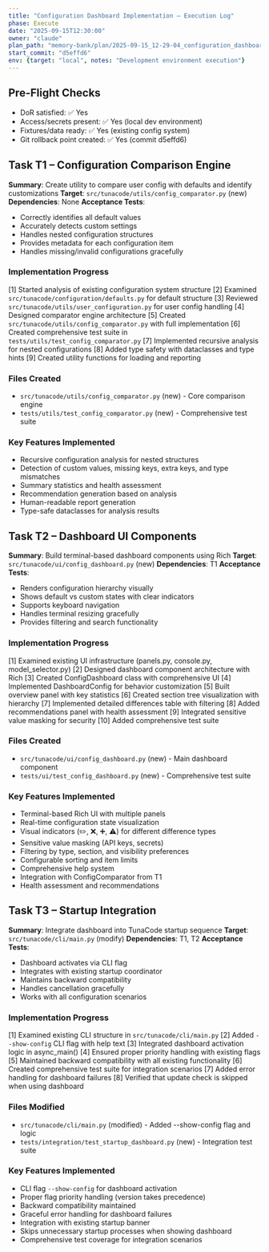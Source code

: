 ```yaml
---
title: "Configuration Dashboard Implementation – Execution Log"
phase: Execute
date: "2025-09-15T12:30:00"
owner: "claude"
plan_path: "memory-bank/plan/2025-09-15_12-29-04_configuration_dashboard_implementation.md"
start_commit: "d5effd6"
env: {target: "local", notes: "Development environment execution"}
---
```


## Pre-Flight Checks
- DoR satisfied: ✅ Yes
- Access/secrets present: ✅ Yes (local dev environment)
- Fixtures/data ready: ✅ Yes (existing config system)
- Git rollback point created: ✅ Yes (commit d5effd6)

## Task T1 – Configuration Comparison Engine
**Summary**: Create utility to compare user config with defaults and identify customizations
**Target**: `src/tunacode/utils/config_comparator.py` (new)
**Dependencies**: None
**Acceptance Tests**:
- Correctly identifies all default values
- Accurately detects custom settings
- Handles nested configuration structures
- Provides metadata for each configuration item
- Handles missing/invalid configurations gracefully

### Implementation Progress
[1] Started analysis of existing configuration system structure
[2] Examined `src/tunacode/configuration/defaults.py` for default structure
[3] Reviewed `src/tunacode/utils/user_configuration.py` for user config handling
[4] Designed comparator engine architecture
[5] Created `src/tunacode/utils/config_comparator.py` with full implementation
[6] Created comprehensive test suite in `tests/utils/test_config_comparator.py`
[7] Implemented recursive analysis for nested configurations
[8] Added type safety with dataclasses and type hints
[9] Created utility functions for loading and reporting

### Files Created
- `src/tunacode/utils/config_comparator.py` (new) - Core comparison engine
- `tests/utils/test_config_comparator.py` (new) - Comprehensive test suite

### Key Features Implemented
- Recursive configuration analysis for nested structures
- Detection of custom values, missing keys, extra keys, and type mismatches
- Summary statistics and health assessment
- Recommendation generation based on analysis
- Human-readable report generation
- Type-safe dataclasses for analysis results

## Task T2 – Dashboard UI Components
**Summary**: Build terminal-based dashboard components using Rich
**Target**: `src/tunacode/ui/config_dashboard.py` (new)
**Dependencies**: T1
**Acceptance Tests**:
- Renders configuration hierarchy visually
- Shows default vs custom states with clear indicators
- Supports keyboard navigation
- Handles terminal resizing gracefully
- Provides filtering and search functionality

### Implementation Progress
[1] Examined existing UI infrastructure (panels.py, console.py, model_selector.py)
[2] Designed dashboard component architecture with Rich
[3] Created ConfigDashboard class with comprehensive UI
[4] Implemented DashboardConfig for behavior customization
[5] Built overview panel with key statistics
[6] Created section tree visualization with hierarchy
[7] Implemented detailed differences table with filtering
[8] Added recommendations panel with health assessment
[9] Integrated sensitive value masking for security
[10] Added comprehensive test suite

### Files Created
- `src/tunacode/ui/config_dashboard.py` (new) - Main dashboard component
- `tests/ui/test_config_dashboard.py` (new) - Comprehensive test suite

### Key Features Implemented
- Terminal-based Rich UI with multiple panels
- Real-time configuration state visualization
- Visual indicators (✏️, ❌, ➕, ⚠️) for different difference types
- Sensitive value masking (API keys, secrets)
- Filtering by type, section, and visibility preferences
- Configurable sorting and item limits
- Comprehensive help system
- Integration with ConfigComparator from T1
- Health assessment and recommendations

## Task T3 – Startup Integration
**Summary**: Integrate dashboard into TunaCode startup sequence
**Target**: `src/tunacode/cli/main.py` (modify)
**Dependencies**: T1, T2
**Acceptance Tests**:
- Dashboard activates via CLI flag
- Integrates with existing startup coordinator
- Maintains backward compatibility
- Handles cancellation gracefully
- Works with all configuration scenarios

### Implementation Progress
[1] Examined existing CLI structure in `src/tunacode/cli/main.py`
[2] Added `--show-config` CLI flag with help text
[3] Integrated dashboard activation logic in async_main()
[4] Ensured proper priority handling with existing flags
[5] Maintained backward compatibility with all existing functionality
[6] Created comprehensive test suite for integration scenarios
[7] Added error handling for dashboard failures
[8] Verified that update check is skipped when using dashboard

### Files Modified
- `src/tunacode/cli/main.py` (modified) - Added --show-config flag and logic
- `tests/integration/test_startup_dashboard.py` (new) - Integration test suite

### Key Features Implemented
- CLI flag `--show-config` for dashboard activation
- Proper flag priority handling (version takes precedence)
- Backward compatibility maintained
- Graceful error handling for dashboard failures
- Integration with existing startup banner
- Skips unnecessary startup processes when showing dashboard
- Comprehensive test coverage for integration scenarios
